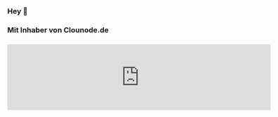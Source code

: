 ###

<h3 align="left">Hey 👀</h3>
<h3 aligm="center">Mit Inhaber von Clounode.de</h3>

###

<iframe
    src="https://linkgames.de/api/v4/widget/1241397751644950652?type=vsc"
    width="600"
    height="150"
    allowtransparency="true"
    frameborder="0"
/>
  
<picture>
  <source media="(prefers-color-scheme: dark)" srcset="https://raw.githubusercontent.com/damianschoenberger/damianschoenberger/output/github-snake-dark.svg" />
  <source media="(prefers-color-scheme: light)" srcset="https://raw.githubusercontent.com/damianschoenberger/damianschoenberger/output/github-snake.svg" />
  <img alt="github-snake" src="https://raw.githubusercontent.com/damianschoenberger/damianschoenberger/output/github-snake.svg" />
</picture>


###
